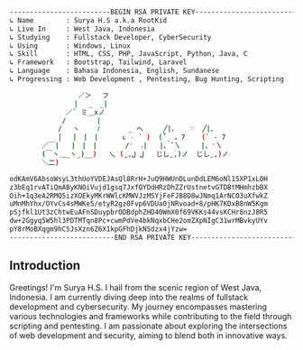 ```bash
-------------------------𝙱𝙴𝙶𝙸𝙽 𝚁𝚂𝙰 𝙿𝚁𝙸𝚅𝙰𝚃𝙴 𝙺𝙴𝚈-------------------------
↳ 𝙽𝚊𝚖𝚎        : 𝚂𝚞𝚛𝚢𝚊 𝙷.𝚂 𝚊.𝚔.𝚊 𝚁𝚘𝚘𝚝𝙺𝚒𝚍
↳ 𝙻𝚒𝚟𝚎 𝙸𝚗     : 𝚆𝚎𝚜𝚝 𝙹𝚊𝚟𝚊, 𝙸𝚗𝚍𝚘𝚗𝚎𝚜𝚒𝚊
↳ 𝚂𝚝𝚞𝚍𝚢𝚒𝚗𝚐    : 𝙵𝚞𝚕𝚕𝚜𝚝𝚊𝚌𝚔 𝙳𝚎𝚟𝚎𝚕𝚘𝚙𝚎𝚛, 𝙲𝚢𝚋𝚎𝚛𝚂𝚎𝚌𝚞𝚛𝚒𝚝𝚢
↳ 𝚄𝚜𝚒𝚗𝚐       : 𝚆𝚒𝚗𝚍𝚘𝚠𝚜, 𝙻𝚒𝚗𝚞𝚡
↳ 𝚂𝚔𝚒𝚕𝚕       : 𝙷𝚃𝙼𝙻, 𝙲𝚂𝚂, 𝙿𝙷𝙿, 𝙹𝚊𝚟𝚊𝚂𝚌𝚛𝚒𝚙𝚝, 𝙿𝚢𝚝𝚑𝚘𝚗, 𝙹𝚊𝚟𝚊, 𝙲
↳ 𝙵𝚛𝚊𝚖𝚎𝚠𝚘𝚛𝚔   : 𝙱𝚘𝚘𝚝𝚜𝚝𝚛𝚊𝚙, 𝚃𝚊𝚒𝚕𝚠𝚒𝚗𝚍, 𝙻𝚊𝚛𝚊𝚟𝚎𝚕
↳ 𝙻𝚊𝚗𝚐𝚞𝚊𝚐𝚎    : 𝙱𝚊𝚑𝚊𝚜𝚊 𝙸𝚗𝚍𝚘𝚗𝚎𝚜𝚒𝚊, 𝙴𝚗𝚐𝚕𝚒𝚜𝚑, 𝚂𝚞𝚗𝚍𝚊𝚗𝚎𝚜𝚎
↳ 𝙿𝚛𝚘𝚐𝚛𝚎𝚜𝚜𝚒𝚗𝚐 : 𝚆𝚎𝚋 𝙳𝚎𝚟𝚎𝚕𝚘𝚙𝚖𝚎𝚗𝚝 , 𝙿𝚎𝚗𝚝𝚎𝚜𝚝𝚒𝚗𝚐, 𝙱𝚞𝚐 𝙷𝚞𝚗𝚝𝚒𝚗𝚐, 𝚂𝚌𝚛𝚒𝚙𝚝𝚒𝚗𝚐

                 ／＞　 フ
                | 　_　_| 
              ／` ミ＿xノ 
             /　　　　 |
            /　 ヽ　　 ﾉ       _ へ     ╱|、   ♡  ╱|、
            │　 |　|　|      ૮ - ՛ )  (˚ˎ 。7    (` - 7
        ／￣|   |　|　|       /⁻  ៸|   |、˜〵     |、⁻〵
        (￣ヽ＿_ヽ_)__)   乀 (ˍ,ل ل   じしˍ,)ノ  じしˍ,)ノ
        ＼二)

𝚘𝚍𝙺𝙰𝚖𝚅𝟼𝙰𝚋𝚜𝚘𝚆𝚜𝚢𝙻𝟹𝚝𝚑𝚄𝚘𝚈𝚅𝙳𝙴𝙹𝙰𝚜𝚀𝚕𝟾𝚁𝚛𝙷+𝙹𝚞𝚀𝟿𝙷𝚆𝚄𝚗𝙳𝙻𝚞𝚗𝙳𝚍𝙻𝙴𝙼𝟼𝚘𝙽𝚕𝟷𝟻𝚇𝙿𝟷𝚡𝙻𝙾𝙷
𝚣𝟹𝚋𝙴𝚚𝟷𝚛𝚟𝙰𝚃𝚒𝚀𝚖𝙰𝙱𝚢𝙺𝙽𝙾𝚒𝚅𝚞𝚓𝚍𝟷𝚐𝚜𝚚𝟽𝙹𝚡𝚏𝚀𝚈𝙳𝚍𝙷𝚁𝚣𝙳𝚑𝚉𝚉𝚛𝚄𝚜𝚝𝚗𝚎𝚝𝚟𝙶𝚃𝙳𝙱𝚝𝙼𝙷𝚖𝚑𝚣𝚋𝙱𝚇
𝙾𝚒𝚑+𝟷𝚚𝟹𝚎𝙰𝟸𝚁𝙼𝚀𝟻𝚒𝚣𝚇𝙾𝙴𝚔𝚢𝙼𝙺𝚛𝚆𝚆𝚕𝚌𝙺𝙼𝚆𝚅𝙹𝚣𝙼𝚂𝚈𝚓𝙵𝚎𝙵𝙹𝙱𝟾𝙳𝟾𝚠𝙹𝙽𝚖𝚚𝟷𝙰𝚛𝙽𝙲𝙾𝟹𝚞𝚇𝚏𝚠𝚔𝚉
𝚞𝙼𝚗𝙼𝚑𝚈𝚑𝚡/𝙾𝚈𝚟𝙲𝚜𝟺𝚜𝙼𝚆𝙺𝚎𝟻/𝚎𝚝𝚢𝚁𝟸𝚐𝚣𝟶𝙵𝚟𝚙𝟼𝚅𝙳𝚄𝚊𝟶𝚓𝙽𝚁𝚟𝚘𝚊𝚍+𝟾/𝚙𝙷𝙺𝟽𝙺𝙳𝚡𝙱𝟾𝚗𝚆𝟻𝙺𝚐𝚖
𝚙𝚂𝚓𝚏𝚔𝚕𝟷𝚄𝚝𝟹𝚣𝙲𝚑𝚝𝚠𝙴𝚞𝙰𝙵𝚗𝚂𝙳𝚞𝚢𝚙𝚋𝚛𝙾𝙳𝙱𝚍𝚙𝚑𝚉𝙷𝙳𝟺𝟶𝚆𝚖𝚇𝟶𝚏𝟼𝟿𝚅𝙺𝙺𝚜𝟺𝟺𝚟𝚜𝙺𝙲𝙷𝚛𝟾𝚗𝚣𝙹𝟾𝚁𝟻
𝚍𝚠+𝟸𝙶𝚐𝚢𝚚𝟻𝚆𝟻𝚑𝚕𝟹𝙿𝙳𝚃𝙼𝚃𝚚𝚗𝟾𝙿𝚌+𝚌𝚠𝚖𝙿𝚍𝚅𝚎𝟺𝚋𝚔𝙽𝚚𝚡𝚋𝙲𝙷𝚎𝟸𝚘𝚖𝚉𝚇𝚙𝙽𝙸𝚐𝙲𝟹𝟷𝚠𝚛𝙼𝙱𝚟𝚔𝚢𝚄𝚈𝚟
𝚙𝚈𝟾𝚛𝙼𝚘𝙱𝚇𝚚𝚐𝚖𝟿𝚑𝙲𝟻𝙹𝚜𝚇𝚣𝚗𝟼𝚉𝟼𝚇𝟷𝚔𝚙𝙶𝙵𝚑𝙳𝚓𝚔𝙽𝚂𝚍𝚣𝚡𝟺𝚓𝚈𝚣𝚠=
--------------------------𝙴𝙽𝙳 𝚁𝚂𝙰 𝙿𝚁𝙸𝚅𝙰𝚃𝙴 𝙺𝙴𝚈--------------------------
```


## Introduction
Greetings! I'm Surya H.S. I hail from the scenic region of West Java, Indonesia. I am currently diving deep into the realms of fullstack development and cybersecurity. My journey encompasses mastering various technologies and frameworks while contributing to the field through scripting and pentesting. I am passionate about exploring the intersections of web development and security, aiming to blend both in innovative ways.
